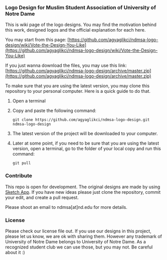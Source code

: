 ### Logo Design for Muslim Student Association of University of Notre Dame

This is wiki page of the logo designs. You may find the motivation behind this work, designed logos and the official explanation for each here. 

You may start from this page: [https://github.com/agyaglikci/ndmsa-logo-design/wiki/Vote-the-Design-You-Like](https://github.com/agyaglikci/ndmsa-logo-design/wiki/Vote-the-Design-You-Like)

If you just wanna download the files, you may use this link: [https://github.com/agyaglikci/ndmsa-logo-design/archive/master.zip](https://github.com/agyaglikci/ndmsa-logo-design/archive/master.zip)

To make sure that you are using the latest version, you may clone this repository to your personal computer. Here is a quick guide to do that.

1. Open a terminal
2. Copy and paste the following command:

    `git clone https://github.com/agyaglikci/ndmsa-logo-design.git ndmsa-logo-design`

3. The latest version of the project will be downloaded to your computer. 
4. Later at some point, if you need to be sure that you are using the latest version, open a terminal, go to the folder of your local copy and run this command:

    `git pull`

### Contribute

This repo is open for development. The original designs are made by using [Sketch App](https://www.sketchapp.com). If you have new ideas please just clone the repository, commit your edit, and create a pull request.

Please shoot an email to ndmsa[at]nd.edu for more details. 

### License
Please check our license file out. If you use our designs in this project, please let us know, we are ok with sharing them. However any trademark of University of Notre Dame belongs to University of Notre Dame. As a recognized student club we can use those, but you may not. Be careful about it :)
